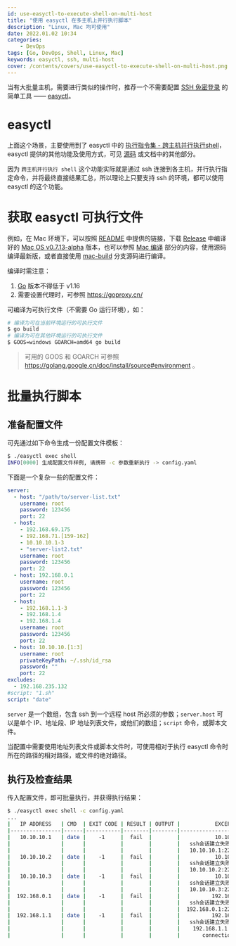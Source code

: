 ```yaml
---
id: use-easyctl-to-execute-shell-on-multi-host
title: "使用 easyctl 在多主机上并行执行脚本"
description: "Linux, Mac 均可使用"
date: 2022.01.02 10:34
categories:
    - DevOps
tags: [Go, DevOps, Shell, Linux, Mac]
keywords: easyctl, ssh, multi-host
cover: /contents/covers/use-easyctl-to-execute-shell-on-multi-host.png
---
```


当有大批量主机，需要进行类似的操作时，推荐一个不需要配置 [SSH 免密登录](https://alphahinex.github.io/2020/09/13/ssh-authorized-keys/) 的简单工具 —— [easyctl][ec]。


easyctl
=======

上面这个场景，主要使用到了 easyctl 中的 [执行指令集 - 跨主机并行执行shell](https://weiliang-ms.github.io/easyctl/%E6%89%A7%E8%A1%8C%E6%8C%87%E4%BB%A4%E9%9B%86/01%E8%B7%A8%E4%B8%BB%E6%9C%BA%E5%B9%B6%E8%A1%8C%E6%89%A7%E8%A1%8Cshell.html)，easyctl 提供的其他功能及使用方式，可见 [源码][ec] 或文档中的其他部分。

因为 `跨主机并行执行 shell` 这个功能实际就是通过 ssh 连接到各主机，并行执行指定命令，并将最终直接结果汇总，所以理论上只要支持 ssh 的环境，都可以使用 easyctl 的这个功能。


获取 easyctl 可执行文件
=====================

例如，在 Mac 环境下，可以按照 [README](https://github.com/weiliang-ms/easyctl/blob/master/README.md) 中提供的链接，下载 [Release](https://github.com/weiliang-ms/easyctl/releases/v0.7.13-alpha/) 中编译好的 [Mac OS v0.7.13-alpha](https://github.com/weiliang-ms/easyctl/releases/download/v0.7.13-alpha/easyctl-v0.7.13-alpha-darwin-amd64.tar.gz) 版本，也可以参照 [Mac 编译](https://github.com/weiliang-ms/easyctl#mac-%E7%BC%96%E8%AF%91) 部分的内容，使用源码编译最新版，或者直接使用 [mac-build](https://github.com/AlphaHinex/easyctl) 分支源码进行编译。

编译时需注意：

1. [Go](https://golang.google.cn/dl/) 版本不得低于 v1.16
1. 需要设置代理时，可参照 https://goproxy.cn/

可编译为可执行文件（不需要 Go 运行环境），如：

```bash
# 编译为可在当前环境运行的可执行文件
$ go build
# 编译为可在其他环境运行的可执行文件
$ GOOS=windows GOARCH=amd64 go build
```

> 可用的 GOOS 和 GOARCH 可参照 https://golang.google.cn/doc/install/source#environment 。


批量执行脚本
==========

准备配置文件
----------

可先通过如下命令生成一份配置文件模板：

```bash
$ ./easyctl exec shell
INFO[0000] 生成配置文件样例, 请携带 -c 参数重新执行 -> config.yaml
```

下面是一个复杂一些的配置文件：

```yaml
server:
  - host: "/path/to/server-list.txt"
    username: root
    password: 123456
    port: 22
  - host:
    - 192.168.69.175
    - 192.168.71.[159-162]
    - 10.10.10.1-3
    - "server-list2.txt"
    username: root
    password: 123456
    port: 22
  - host: 192.168.0.1
    username: root
    password: 123456
    port: 22
  - host:
    - 192.168.1.1-3
    - 192.168.1.4
    - 192.168.1.4
    username: root
    password: 123456
    port: 22
  - host: 10.10.10.[1:3]
    username: root
    privateKeyPath: ~/.ssh/id_rsa
    password: ""
    port: 22
excludes:
  - 192.168.235.132
#script: "1.sh"
script: "date"
```

`server` 是一个数组，包含 ssh 到一个远程 host 所必须的参数；`server.host` 可以是单个 IP、地址段、IP 地址列表文件，或他们的数组；`script` 命令，或脚本文件。

当配置中需要使用地址列表文件或脚本文件时，可使用相对于执行 easyctl 命令时所在的路径的相对路径，或文件的绝对路径。


执行及检查结果
------------

传入配置文件，即可批量执行，并获得执行结果：

```bash
$ ./easyctl exec shell -c config.yaml
...
|   IP ADDRESS   | CMD  | EXIT CODE | RESULT | OUTPUT |           EXCEPTION            |
|----------------|------|-----------|--------|--------|--------------------------------|
|   10.10.10.1   | date |    -1     |  fail  |        |           10.10.10.1           |
|                |      |           |        |        |   ssh会话建立失败->dial tcp    |
|                |      |           |        |        |   10.10.10.1:22: i/o timeout   |
|   10.10.10.2   | date |    -1     |  fail  |        |           10.10.10.2           |
|                |      |           |        |        |   ssh会话建立失败->dial tcp    |
|                |      |           |        |        |   10.10.10.2:22: i/o timeout   |
|   10.10.10.3   | date |    -1     |  fail  |        |           10.10.10.3           |
|                |      |           |        |        |   ssh会话建立失败->dial tcp    |
|                |      |           |        |        |   10.10.10.3:22: i/o timeout   |
|  192.168.0.1   | date |    -1     |  fail  |        |          192.168.0.1           |
|                |      |           |        |        |   ssh会话建立失败->dial tcp    |
|                |      |           |        |        |  192.168.0.1:22: i/o timeout   |
|  192.168.1.1   | date |    -1     |  fail  |        |          192.168.1.1           |
|                |      |           |        |        |   ssh会话建立失败->dial tcp    |
|                |      |           |        |        |    192.168.1.1:22: connect:    |
|                |      |           |        |        |       connection refused       |
```

[ec]:https://github.com/weiliang-ms/easyctl
